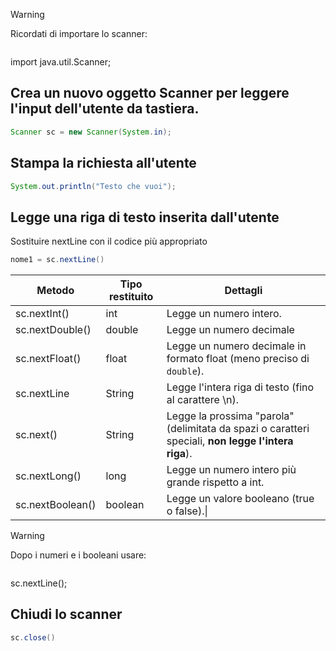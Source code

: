 > [!warning]
> Ricordati di importare lo scanner:
> ```Java
import java.util.Scanner;

## Crea un nuovo oggetto Scanner per leggere l'input dell'utente da tastiera.
```Java 
Scanner sc = new Scanner(System.in); 
```

## Stampa la richiesta all'utente
```Java 
System.out.println("Testo che vuoi"); 
```

## Legge una riga di testo inserita dall'utente
Sostituire nextLine con il codice più appropriato 
```Java
nome1 = sc.nextLine()
```

| Metodo           | Tipo restituito | Dettagli                                                                                            |
| ---------------- | --------------- | --------------------------------------------------------------------------------------------------- |
| sc.nextInt()     | int             | Legge un numero intero.                                                                             |
| sc.nextDouble()  | double          | Legge un numero decimale                                                                            |
| sc.nextFloat()   | float           | Legge un numero decimale in formato float (meno preciso di `double`).                               |
| sc.nextLine      | String          | Legge l'intera riga di testo (fino al carattere \n).                                                |
| sc.next()        | String          | Legge la prossima "parola" (delimitata da spazi o caratteri speciali, **non legge l'intera riga**). |
| sc.nextLong()    | long            | Legge un numero intero più grande rispetto a int.                                                   |
| sc.nextBoolean() | boolean         | Legge un valore booleano (true o false).\|                                                          |

> [!warning]
> Dopo i numeri e i booleani usare:
> ````Java
sc.nextLine();

## Chiudi lo scanner
```Java 
sc.close()
```